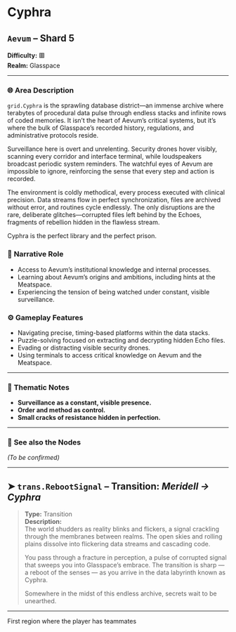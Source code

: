 # Cyphra

## `Aevum` – Shard 5

**Difficulty:** 🟥 <br>
**Realm:** Glasspace

---

### 🌐 **Area Description**

`grid.Cyphra` is the sprawling database district—an immense archive where terabytes of procedural data pulse through endless stacks and infinite rows of coded memories. It isn’t the heart of Aevum’s critical systems, but it’s where the bulk of Glasspace’s recorded history, regulations, and administrative protocols reside.

Surveillance here is overt and unrelenting. Security drones hover visibly, scanning every corridor and interface terminal, while loudspeakers broadcast periodic system reminders. The watchful eyes of Aevum are impossible to ignore, reinforcing the sense that every step and action is recorded.

The environment is coldly methodical, every process executed with clinical precision. Data streams flow in perfect synchronization, files are archived without error, and routines cycle endlessly. The only disruptions are the rare, deliberate glitches—corrupted files left behind by the Echoes, fragments of rebellion hidden in the flawless stream.

Cyphra is the perfect library and the perfect prison.


### 🧩 **Narrative Role**

* Access to Aevum’s institutional knowledge and internal processes.
* Learning about Aevum’s origins and ambitions, including hints at the Meatspace.
* Experiencing the tension of being watched under constant, visible surveillance.


### ⚙️ **Gameplay Features**

* Navigating precise, timing-based platforms within the data stacks.
* Puzzle-solving focused on extracting and decrypting hidden Echo files.
* Evading or distracting visible security drones.
* Using terminals to access critical knowledge on Aevum and the Meatspace.

---

### 🧠 **Thematic Notes**

* **Surveillance as a constant, visible presence.**
* **Order and method as control.**
* **Small cracks of resistance hidden in perfection.**

---

### 📍 **See also the Nodes**

*(To be confirmed)*

---

## ➤ `trans.RebootSignal` – Transition: *Meridell → Cyphra*

> **Type:** Transition <br>
> **Description:**<br>
> The world shudders as reality blinks and flickers, a signal crackling through the membranes between realms. The open skies and rolling plains dissolve into flickering data streams and cascading code.
>
> You pass through a fracture in perception, a pulse of corrupted signal that sweeps you into Glasspace’s embrace. The transition is sharp — a reboot of the senses — as you arrive in the data labyrinth known as Cyphra.
>
> Somewhere in the midst of this endless archive, secrets wait to be unearthed.


---

First region where the player has teammates
